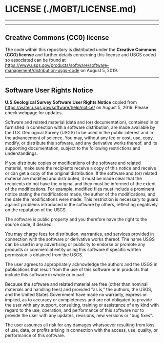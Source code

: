 # LICENSE (./MGBT/LICENSE.md)

***
***

## Creative Commons (CC0) license

The code within this repository is distributed under the
**Creative Commons (CCO) license** and further details concerning this license and USGS
coded so associated can be found at
https://www.usgs.gov/products/software/software-management/distribution-usgs-code
on August 5, 2019.

***

## Software User Rights Notice

**U.S.Geological Survey Software User Rights Notice** copied from
https://water.usgs.gov/software/help/notice/ on August 5, 2019.
Please check webpage for updates.

Software and related material (data and (or) documentation), contained in or
furnished in connection with a software distribution, are made available by the
U.S. Geological Survey (USGS) to be used in the public interest and in the
advancement of science. You may, without any fee or cost, use, copy, modify, or
distribute this software, and any derivative works thereof, and its supporting
documentation, subject to the following restrictions and understandings.

If you distribute copies or modifications of the software and related material,
make sure the recipients receive a copy of this notice and receive or can get a
copy of the original distribution. If the software and (or) related material
are modified and distributed, it must be made clear that the recipients do not
have the original and they must be informed of the extent of the
modifications. For example, modified files must include a prominent notice
stating the modifications made, the author of the modifications, and the date
the modifications were made. This restriction is necessary to guard against
problems introduced in the software by others, reflecting negatively on the
reputation of the USGS.

The software is public property and you therefore have the right to the source
code, if desired.

You may charge fees for distribution, warranties, and services provided in
connection with the software or derivative works thereof. The name USGS can be
used in any advertising or publicity to endorse or promote any products or
commercial entity using this software if specific written permission is
obtained from the USGS.

The user agrees to appropriately acknowledge the authors and the USGS in
publications that result from the use of this software or in products that
include this software in whole or in part.

Because the software and related material are free (other than nominal
materials and handling fees) and provided "as is," the authors, the USGS, and
the United States Government have made no warranty, express or implied, as to
accuracy or completeness and are not obligated to provide the user with any
support, consulting, training or assistance of any kind with regard to the use,
operation, and performance of this software nor to provide the user with any
updates, revisions, new versions or "bug fixes".

The user assumes all risk for any damages whatsoever resulting from loss of
use, data, or profits arising in connection with the access, use, quality, or
performance of this software.
